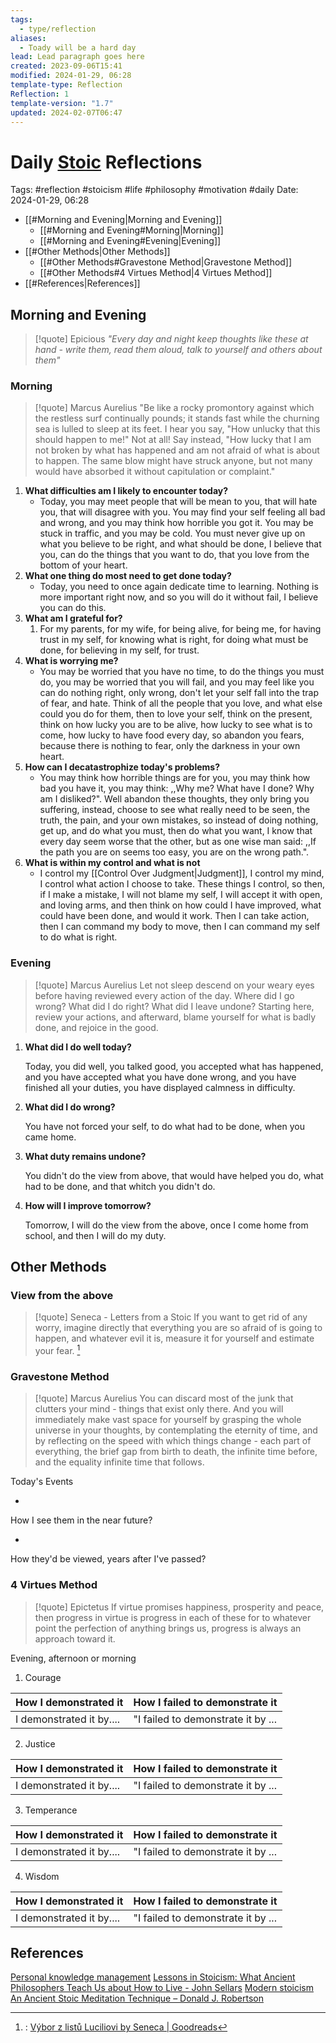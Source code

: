```yaml
---
tags:
  - type/reflection
aliases:
  - Toady will be a hard day
lead: Lead paragraph goes here
created: 2023-09-06T15:41
modified: 2024-01-29, 06:28
template-type: Reflection
Reflection: 1
template-version: "1.7"
updated: 2024-02-07T06:47
---
```

# Daily [Stoic](../SLIP-BOX/Stoicism.md) Reflections

Tags:  #reflection #stoicism #life #philosophy #motivation #daily 
Date: 2024-01-29, 06:28

- [[#Morning and Evening|Morning and Evening]]
	- [[#Morning and Evening#Morning|Morning]]
	- [[#Morning and Evening#Evening|Evening]]
- [[#Other Methods|Other Methods]]
	- [[#Other Methods#Gravestone Method|Gravestone Method]]
	- [[#Other Methods#4 Virtues Method|4 Virtues Method]]
- [[#References|References]]


## Morning and Evening

> [!quote] Epicious 
> _"Every day and night keep thoughts like these at hand - write them, read them aloud, talk to yourself and others about them"_
### Morning

> [!quote] Marcus Aurelius
> "Be like a rocky promontory against which the restless surf continually pounds; it stands fast while the churning sea is lulled to sleep at its feet. I hear you say, "How unlucky that this should happen to me!" Not at all! Say instead, "How lucky that I am not broken by what has happened and am not afraid of what is about to happen. The same blow might have struck anyone, but not many would have absorbed it without capitulation or complaint."

1. **What difficulties am I likely to encounter today?**
	- Today, you may meet people that will be mean to you, that will hate you, that will disagree with you. You may find your self feeling all bad and wrong, and you may think how horrible you got it. You may be stuck in traffic, and you may be cold. You must never give up on what you believe to be right, and what should be done, I believe that you, can do the things that you want to do, that you love from the bottom of your heart. 
2. **What one thing do most need to get done today?**
	- Today, you need to once again dedicate time to learning. Nothing is more important right now, and so you will do it without fail, I believe you can do this.
1. **What am I grateful for?**
	1. For my parents, for my wife, for being alive, for being me, for having trust in my self, for knowing what is right, for doing what must be done, for believing in my self, for trust.
2. **What is worrying me?**
	- You may be worried that you have no time, to do the things you must do, you may be worried that you will fail, and you may feel like you can do nothing right, only wrong, don't let your self fall into the trap of fear, and hate. Think of all the people that you love, and what else could you do for them, then to love your self, think on the present, think on how lucky you are to be alive, how lucky to see what is to come, how lucky to have food every day, so abandon you fears, because there is nothing to fear, only the darkness in your own heart. 
3. **How can I decatastrophize today's problems?**
	- You may think how horrible things are for you, you may think how bad you have it, you may think: ,,Why me? What have I done? Why am I disliked?". Well abandon these thoughts, they only bring you suffering, instead, choose to see what really need to be seen, the truth, the pain, and your own mistakes, so instead of doing nothing, get up, and do what you must, then do what you want, I know that every day seem worse that the other, but as one wise man said: ,,If the path you are on seems too easy, you are on the wrong path.".
4. **What is within my control and what is not**
	- I control my [[Control Over Judgment|Judgment]], I control my mind, I control what action I choose to take. These things I control, so then, if I make a mistake, I will not blame my self, I will accept it with open, and loving arms, and then think on how could I have improved, what could have been done, and would it work. Then I can take action, then I can command my body to move, then I can command my self to do what is right.

### Evening

> [!quote] Marcus Aurelius
> Let not sleep descend on your weary eyes before having reviewed every action of the day. Where did I go wrong? What did I do right? What did I leave undone? Starting here, review your actions, and afterward, blame yourself for what is badly done, and rejoice in the good.

1. **What did I do well today?**

	Today, you did well, you talked good, you accepted what has happened, and you have accepted what you have done wrong, and you have finished all your duties, you have displayed calmness in difficulty.

1. **What did I do wrong?**

	You have not forced your self, to do what had to be done, when you came home.

2. **What duty remains undone?**

	You didn't do the view from above, that would have helped you do, what had to be done, and that whitch you didn't do.

3. **How will I improve tomorrow?**

	Tomorrow, I will do the view from the above, once I come home from school, and then I will do my duty.

## Other Methods

### View from the above

> [!quote] Seneca - Letters from a Stoic
> If you want to get rid of any worry, imagine directly that everything you are so afraid of is going to happen, and whatever evil it is, measure it for yourself and estimate your fear. [^Seneca]


### Gravestone Method

> [!quote] Marcus Aurelius
> You can discard most of the junk that clutters your mind - things that exist only there. And you will immediately make vast space for yourself by grasping the whole universe in your thoughts, by contemplating the eternity of time, and by reflecting on the speed with which things change - each part of everything, the brief gap from birth to death, the infinite time before, and the equality infinite time that follows. 

Today's Events 

-

How I see them in the near future? 

-

How they'd be viewed, years after I've passed?

### 4 Virtues Method

> [!quote] Epictetus 
> If virtue promises happiness, prosperity and peace, then progress in virtue is progress in each of these for to whatever point the perfection of anything brings us, progress is always an approach toward it.

Evening, afternoon or morning

1. Courage 

| How I demonstrated it  | How I failed to demonstrate it |
| ------------------- | ---------------- |
| I demonstrated it by....                 | "I failed to demonstrate it by ...              |

2. Justice

| How I demonstrated it  | How I failed to demonstrate it |
| ------------------- | ---------------- |
| I demonstrated it by....                 | "I failed to demonstrate it by ...             

3. Temperance

| How I demonstrated it  | How I failed to demonstrate it |
| ------------------- | ---------------- |
| I demonstrated it by....                 | "I failed to demonstrate it by ...             

4. Wisdom

| How I demonstrated it  | How I failed to demonstrate it |
| ------------------- | ---------------- |
| I demonstrated it by....                 | "I failed to demonstrate it by ...             

## References

[Personal knowledge management](Personal%20knowledge%20management.md)
[Lessons in Stoicism: What Ancient Philosophers Teach Us about How to Live - John Sellars](https://books.google.cz/books/about/Lessons_in_Stoicism.html?id=ky84zQEACAAJ&redir_esc=y)
[Modern stoicism](https://modernstoicism.com/)
[An Ancient Stoic Meditation Technique – Donald J. Robertson](https://donaldrobertson.name/2017/03/22/an-ancient-stoic-meditation-technique/)

[^Seneca]:: [Výbor z listů Luciliovi by Seneca | Goodreads](https://www.goodreads.com/book/show/23340595-v-bor-z-list-luciliovi) 